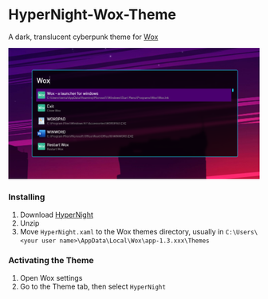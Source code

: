 # HyperNight-Wox-Theme
A dark, translucent cyberpunk theme for [Wox](https://github.com/Wox-launcher/Wox)

![HyperNight](HyperNight.png)

### Installing  
1. Download [HyperNight](https://github.com/Cdddo/HyperNight-Wox-Theme/archive/master.zip)
2. Unzip
3. Move `HyperNight.xaml` to the Wox themes directory, usually in `C:\Users\<your user name>\AppData\Local\Wox\app-1.3.xxx\Themes`

### Activating the Theme
1. Open Wox settings
2. Go to the Theme tab, then select `HyperNight`
